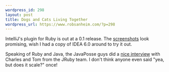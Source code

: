 ```yaml
--- 
wordpress_id: 298
layout: post
title: Dogs and Cats Living Together
wordpress_url: https://www.robsanheim.com/?p=298
---
```

IntelliJ's plugin for Ruby is out at a 0.1 release.  The <a href="https://www.jetbrains.net/confluence/display/RUBYDEV/Ruby+Plugin+0.1+Release+Notes">screenshots</a> look promising, wish I had a copy of IDEA 6.0 around to try it out.

Speaking of Ruby and Java, the JavaPosse guys did a <a href="https://javaposse.com/index.php?post_id=171709">nice interview</a> with Charles and Tom from the JRuby team.   I don't think anyone even said "yea, but does it scale?" once!
